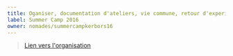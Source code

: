 ```yaml
---
title: Oganiser, documentation d'ateliers, vie commune, retour d'experience
label: Summer Camp 2016
owner: nomades/summercampkerbors16
---
```


> [Lien vers l'organisation](https://github.com/LeBiome/summer_camp_2016)
